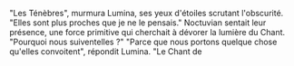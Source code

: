 "Les Ténèbres", murmura Lumina, ses yeux d'étoiles scrutant l'obscurité. "Elles sont plus proches que je ne le pensais." Noctuvian sentait leur présence, une force primitive qui cherchait à dévorer la lumière du Chant. "Pourquoi nous suiventelles ?" "Parce que nous portons quelque chose qu'elles convoitent", répondit Lumina. "Le Chant de
